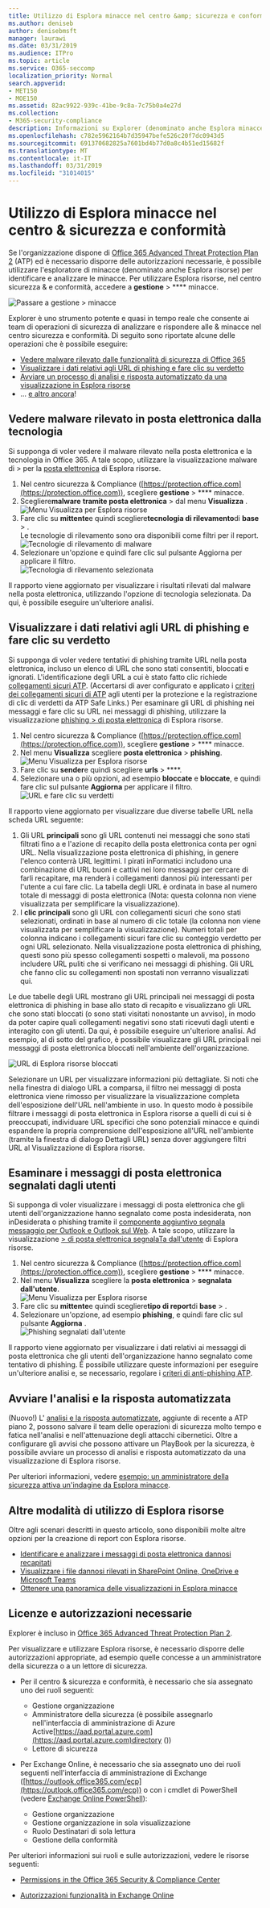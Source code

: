 ```yaml
---
title: Utilizzo di Esplora minacce nel centro &amp; sicurezza e conformità
ms.author: deniseb
author: denisebmsft
manager: laurawi
ms.date: 03/31/2019
ms.audience: ITPro
ms.topic: article
ms.service: O365-seccomp
localization_priority: Normal
search.appverid:
- MET150
- MOE150
ms.assetid: 82ac9922-939c-41be-9c8a-7c75b0a4e27d
ms.collection:
- M365-security-compliance
description: Informazioni su Explorer (denominato anche Esplora minacce) nel centro sicurezza &amp; e conformità.
ms.openlocfilehash: c782e5962164b7d35947befe526c20f7dc0943d5
ms.sourcegitcommit: 691370682825a7601bd4b77d0a8c4b51ed15682f
ms.translationtype: MT
ms.contentlocale: it-IT
ms.lasthandoff: 03/31/2019
ms.locfileid: "31014015"
---
```

# <a name="use-threat-explorer-in-the-security-amp-compliance-center"></a>Utilizzo di Esplora minacce nel centro &amp; sicurezza e conformità

Se l'organizzazione dispone di [Office 365 Advanced Threat Protection Plan 2](office-365-ti.md) (ATP) ed è necessario disporre delle autorizzazioni necessarie, è possibile utilizzare l'esploratore di minacce (denominato anche Esplora risorse) per identificare e analizzare le minacce. Per utilizzare Esplora risorse, nel centro sicurezza &amp; e conformità, accedere a **gestione** \> **** minacce.

![Passare a gestione \> minacce](media/cab32fa2-66f1-4ad5-bc1d-2bac4dbeb48c.png)

Explorer è uno strumento potente e quasi in tempo reale che consente ai team di operazioni di sicurezza di analizzare e rispondere alle &amp; minacce nel centro sicurezza e conformità. Di seguito sono riportate alcune delle operazioni che è possibile eseguire:
- [Vedere malware rilevato dalle funzionalità di sicurezza di Office 365](#see-malware-detected-in-email-by-technology)
- [Visualizzare i dati relativi agli URL di phishing e fare clic su verdetto](#view-data-about-phishing-urls-and-click-verdict)
- [Avviare un processo di analisi e risposta automatizzato da una visualizzazione in Esplora risorse](#start-automated-investigation-and-response)
- ... [e altro ancora](#more-ways-to-use-explorer)!

## <a name="see-malware-detected-in-email-by-technology"></a>Vedere malware rilevato in posta elettronica dalla tecnologia

Si supponga di voler vedere il malware rilevato nella posta elettronica e la tecnologia in Office 365. A tale scopo, utilizzare la visualizzazione malware di > per la [posta elettronica](threat-explorer-views.md#email--malware) di Esplora risorse.

1. Nel centro sicurezza & Compliance ([https://protection.office.com](https://protection.office.com)), scegliere **gestione** > **** minacce.
2. Scegliere**malware** **tramite posta elettronica** > dal menu **Visualizza** .<br/>![Menu Visualizza per Esplora risorse](media/ExplorerViewEmailMalwareMenu.png)<br/>
3. Fare clic su **mittente**e quindi scegliere**tecnologia di rilevamento**di **base** > .<br/>Le tecnologie di rilevamento sono ora disponibili come filtri per il report.<br/>![Tecnologie di rilevamento di malware](media/ExplorerEmailMalwareDetectionTech.png)<br/> 
4. Selezionare un'opzione e quindi fare clic sul pulsante Aggiorna per applicare il filtro.<br/>![Tecnologia di rilevamento selezionata](media/ExplorerEmailMalwareDetectionTechATP.png)<br/> 

Il rapporto viene aggiornato per visualizzare i risultati rilevati dal malware nella posta elettronica, utilizzando l'opzione di tecnologia selezionata. Da qui, è possibile eseguire un'ulteriore analisi.

## <a name="view-data-about-phishing-urls-and-click-verdict"></a>Visualizzare i dati relativi agli URL di phishing e fare clic su verdetto

Si supponga di voler vedere tentativi di phishing tramite URL nella posta elettronica, incluso un elenco di URL che sono stati consentiti, bloccati e ignorati.  L'identificazione degli URL a cui è stato fatto clic richiede [collegamenti sicuri ATP](atp-safe-links.md). (Accertarsi di aver configurato e applicato i [criteri dei collegamenti sicuri di ATP](set-up-atp-safe-links-policies.md) agli utenti per la protezione e la registrazione di clic di verdetti da ATP Safe Links.) Per esaminare gli URL di phishing nei messaggi e fare clic su URL nei messaggi di phishing, utilizzare la visualizzazione [phishing > di posta elettronica](threat-explorer-views.md#email--phish) di Esplora risorse.

1. Nel centro sicurezza & Compliance ([https://protection.office.com](https://protection.office.com)), scegliere **gestione** > **** minacce.
2. Nel menu **Visualizza** scegliere **posta elettronica** > **phishing**.<br/>![Menu Visualizza per Esplora risorse](media/ExplorerViewEmailPhishMenu.png)<br/>
3. Fare clic su **sender**e quindi scegliere **urls** > ****.
4. Selezionare una o più opzioni, ad esempio **bloccate** e **bloccate**, e quindi fare clic sul pulsante **Aggiorna** per applicare il filtro.<br/>![URL e fare clic su verdetti](media/ThreatExplorerEmailPhishClickVerdictOptions.png)<br/>

Il rapporto viene aggiornato per visualizzare due diverse tabelle URL nella scheda URL seguente:
1. Gli URL **principali** sono gli URL contenuti nei messaggi che sono stati filtrati fino a e l'azione di recapito della posta elettronica conta per ogni URL. Nella visualizzazione posta elettronica di phishing, in genere l'elenco conterrà URL legittimi. I pirati inFormatici includono una combinazione di URL buoni e cattivi nei loro messaggi per cercare di farli recapitare, ma renderà i collegamenti dannosi più interessanti per l'utente a cui fare clic. La tabella degli URL è ordinata in base al numero totale di messaggi di posta elettronica (Nota: questa colonna non viene visualizzata per semplificare la visualizzazione).
2. I **clic principali** sono gli URL con collegamenti sicuri che sono stati selezionati, ordinati in base al numero di clic totale (la colonna non viene visualizzata per semplificare la visualizzazione). Numeri totali per colonna indicano i collegamenti sicuri fare clic su conteggio verdetto per ogni URL selezionato. Nella visualizzazione posta elettronica di phishing, questi sono più spesso collegamenti sospetti o malevoli, ma possono includere URL puliti che si verificano nei messaggi di phishing. Gli URL che fanno clic su collegamenti non spostati non verranno visualizzati qui.

Le due tabelle degli URL mostrano gli URL principali nei messaggi di posta elettronica di phishing in base allo stato di recapito e visualizzano gli URL che sono stati bloccati (o sono stati visitati nonostante un avviso), in modo da poter capire quali collegamenti negativi sono stati ricevuti dagli utenti e interagito con gli utenti. Da qui, è possibile eseguire un'ulteriore analisi. Ad esempio, al di sotto del grafico, è possibile visualizzare gli URL principali nei messaggi di posta elettronica bloccati nell'ambiente dell'organizzazione. 

![URL di Esplora risorse bloccati](media/ExplorerPhishClickVerdictURLs.png) 

Selezionare un URL per visualizzare informazioni più dettagliate. Si noti che nella finestra di dialogo URL a comparsa, il filtro nei messaggi di posta elettronica viene rimosso per visualizzare la visualizzazione completa dell'esposizione dell'URL nell'ambiente in uso. In questo modo è possibile filtrare i messaggi di posta elettronica in Esplora risorse a quelli di cui si è preoccupati, individuare URL specifici che sono potenziali minacce e quindi espandere la propria comprensione dell'esposizione all'URL nell'ambiente (tramite la finestra di dialogo Dettagli URL) senza dover aggiungere filtri URL al Visualizzazione di Esplora risorse.

## <a name="review-email-messages-reported-by-users"></a>Esaminare i messaggi di posta elettronica segnalati dagli utenti

Si supponga di voler visualizzare i messaggi di posta elettronica che gli utenti dell'organizzazione hanno segnalato come posta indesiderata, non inDesiderata o phishing tramite il [componente aggiuntivo segnala messaggio per Outlook e Outlook sul Web](enable-the-report-message-add-in.md). A tale scopo, utilizzare la visualizzazione [> di posta elettronica segnalaTa dall'utente](threat-explorer-views.md#email--user-reported) di Esplora risorse.

1. Nel centro sicurezza & Compliance ([https://protection.office.com](https://protection.office.com)), scegliere **gestione** > **** minacce.
2. Nel menu **Visualizza** scegliere la **posta elettronica** > **segnalata dall'utente**.<br/>![Menu Visualizza per Esplora risorse](media/ExplorerViewMenuEmailUserReported.png)<br/>
3. Fare clic su **mittente**e quindi scegliere**tipo di report**di **base** > .
4. Selezionare un'opzione, ad esempio **phishing**, e quindi fare clic sul pulsante **Aggiorna** . <br/>![Phishing segnalati dall'utente](media/EmailUserReportedReportType.png)<br/> 

Il rapporto viene aggiornato per visualizzare i dati relativi ai messaggi di posta elettronica che gli utenti dell'organizzazione hanno segnalato come tentativo di phishing. È possibile utilizzare queste informazioni per eseguire un'ulteriore analisi e, se necessario, regolare i [criteri di anti-phishing ATP](set-up-anti-phishing-policies.md).

## <a name="start-automated-investigation-and-response"></a>Avviare l'analisi e la risposta automatizzata

(Nuovo!) L' [analisi e la risposta automatizzate](automated-investigation-response-office.md), aggiunte di recente a ATP piano 2, possono salvare il team delle operazioni di sicurezza molto tempo e fatica nell'analisi e nell'attenuazione degli attacchi cibernetici. Oltre a configurare gli avvisi che possono attivare un PlayBook per la sicurezza, è possibile avviare un processo di analisi e risposta automatizzato da una visualizzazione di Esplora risorse. 

Per ulteriori informazioni, vedere [esempio: un amministratore della sicurezza attiva un'indagine da Esplora minacce](automated-investigation-response-office.md#example-a-security-administrator-triggers-an-investigation-from-threat-explorer).

## <a name="more-ways-to-use-explorer"></a>Altre modalità di utilizzo di Esplora risorse

Oltre agli scenari descritti in questo articolo, sono disponibili molte altre opzioni per la creazione di report con Esplora risorse. 
- [Identificare e analizzare i messaggi di posta elettronica dannosi recapitati](investigate-malicious-email-that-was-delivered.md)
- [Visualizzare i file dannosi rilevati in SharePoint Online, OneDrive e Microsoft Teams](malicious-files-detected-in-spo-odb-or-teams.md)
- [Ottenere una panoramica delle visualizzazioni in Esplora minacce](threat-explorer-views.md)

## <a name="required-licenses-and-permissions"></a>Licenze e autorizzazioni necessarie

Explorer è incluso in [Office 365 Advanced Threat Protection Plan 2](office-365-ti.md). 

Per visualizzare e utilizzare Esplora risorse, è necessario disporre delle autorizzazioni appropriate, ad esempio quelle concesse a un amministratore della sicurezza o a un lettore di sicurezza. 

- Per il centro &amp; sicurezza e conformità, è necessario che sia assegnato uno dei ruoli seguenti:
    - Gestione organizzazione
    - Amministratore della sicurezza (è possibile assegnarlo nell'interfaccia di amministrazione di Azure Active[https://aad.portal.azure.com](https://aad.portal.azure.com)directory ())
    - Lettore di sicurezza

- Per Exchange Online, è necessario che sia assegnato uno dei ruoli seguenti nell'interfaccia di amministrazione di Exchange ([https://outlook.office365.com/ecp](https://outlook.office365.com/ecp)) o con i cmdlet di PowerShell (vedere [Exchange Online PowerShell](https://docs.microsoft.com/powershell/exchange/exchange-online/exchange-online-powershell?view=exchange-ps)):
    - Gestione organizzazione
    - Gestione organizzazione in sola visualizzazione
    - Ruolo Destinatari di sola lettura
    - Gestione della conformità

Per ulteriori informazioni sui ruoli e sulle autorizzazioni, vedere le risorse seguenti:

- [Permissions in the Office 365 Security &amp; Compliance Center](permissions-in-the-security-and-compliance-center.md)

- [Autorizzazioni funzionalità in Exchange Online](https://docs.microsoft.com/exchange/permissions-exo/feature-permissions)
  
